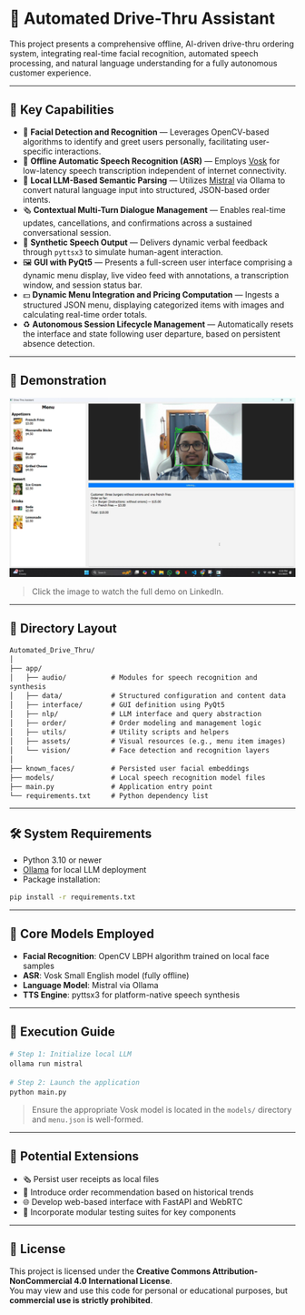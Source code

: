 # 🧠 Automated Drive-Thru Assistant

This project presents a comprehensive offline, AI-driven drive-thru ordering system, integrating real-time facial recognition, automated speech processing, and natural language understanding for a fully autonomous customer experience.

---

## 🚀 Key Capabilities

- 🎥 **Facial Detection and Recognition** — Leverages OpenCV-based algorithms to identify and greet users personally, facilitating user-specific interactions.
- 😤 **Offline Automatic Speech Recognition (ASR)** — Employs [Vosk](https://github.com/alphacep/vosk-api) for low-latency speech transcription independent of internet connectivity.
- 💬 **Local LLM-Based Semantic Parsing** — Utilizes [Mistral](https://ollama.com/) via Ollama to convert natural language input into structured, JSON-based order intents.
- 🗞️ **Contextual Multi-Turn Dialogue Management** — Enables real-time updates, cancellations, and confirmations across a sustained conversational session.
- 📢 **Synthetic Speech Output** — Delivers dynamic verbal feedback through `pyttsx3` to simulate human-agent interaction.
- 🖼️ **GUI with PyQt5** — Presents a full-screen user interface comprising a dynamic menu display, live video feed with annotations, a transcription window, and session status bar.
- 💵 **Dynamic Menu Integration and Pricing Computation** — Ingests a structured JSON menu, displaying categorized items with images and calculating real-time order totals.
- ♻️ **Autonomous Session Lifecycle Management** — Automatically resets the interface and state following user departure, based on persistent absence detection.

---

## 📸 Demonstration

[![Watch the demo](Automated%20Drive%20Thru%20Ordering%20System%20Demo.jpg)](https://www.linkedin.com/posts/dev-milan-mehta_built-an-offline-ai-powered-drive-thru-activity-7323868471283326976-6g7O/?utm_source=share&utm_medium=member_android&rcm=ACoAADFIrrkBMmWYZ9wrJA4xkPRVtoM1mxVH5Uw)

> Click the image to watch the full demo on LinkedIn.

---

## 📂 Directory Layout

```
Automated_Drive_Thru/
│
├── app/
│   ├── audio/           # Modules for speech recognition and synthesis
│   ├── data/            # Structured configuration and content data
│   ├── interface/       # GUI definition using PyQt5
│   ├── nlp/             # LLM interface and query abstraction
│   ├── order/           # Order modeling and management logic
│   ├── utils/           # Utility scripts and helpers
│   ├── assets/          # Visual resources (e.g., menu item images)
│   └── vision/          # Face detection and recognition layers
│
├── known_faces/         # Persisted user facial embeddings
├── models/              # Local speech recognition model files
├── main.py              # Application entry point
└── requirements.txt     # Python dependency list
```

---

## 🛠️ System Requirements

- Python 3.10 or newer
- [Ollama](https://ollama.com) for local LLM deployment
- Package installation:

```bash
pip install -r requirements.txt
```

---

## 🧠 Core Models Employed

- **Facial Recognition**: OpenCV LBPH algorithm trained on local face samples
- **ASR**: Vosk Small English model (fully offline)
- **Language Model**: Mistral via Ollama
- **TTS Engine**: pyttsx3 for platform-native speech synthesis

---

## 📂 Execution Guide

```bash
# Step 1: Initialize local LLM
ollama run mistral

# Step 2: Launch the application
python main.py
```

> Ensure the appropriate Vosk model is located in the `models/` directory and `menu.json` is well-formed.

---

## 📌 Potential Extensions

- 🗞️ Persist user receipts as local files
- 🧠 Introduce order recommendation based on historical trends
- 🌐 Develop web-based interface with FastAPI and WebRTC
- 🧪 Incorporate modular testing suites for key components

---

## 📄 License

This project is licensed under the **Creative Commons Attribution-NonCommercial 4.0 International License**.  
You may view and use this code for personal or educational purposes, but **commercial use is strictly prohibited**.